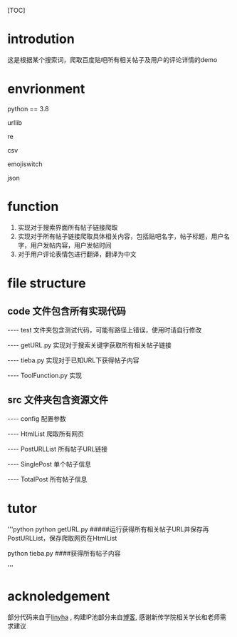 [TOC]

# introdution
这是根据某个搜索词，爬取百度贴吧所有相关帖子及用户的评论详情的demo

# envrionment
python == 3.8

urllib

re

csv

emojiswitch

json

# function
1. 实现对于搜索界面所有帖子链接爬取
2. 实现对于所有帖子链接爬取具体相关内容，包括贴吧名字，帖子标题，用户名字，用户发帖内容，用户发帖时间
3. 对于用户评论表情包进行翻译，翻译为中文

# file structure
## code 文件包含所有实现代码

---- test 文件夹包含测试代码，可能有路径上错误，使用时请自行修改

---- getURL.py 实现对于搜索关键字获取所有相关帖子链接

---- tieba.py 实现对于已知URL下获得帖子内容

---- ToolFunction.py 实现

## src 文件夹包含资源文件

---- config 配置参数

---- HtmlList 爬取所有网页

---- PostURLList 所有帖子URL链接

---- SinglePost 单个帖子信息

---- TotalPost 所有帖子信息

# tutor
'''python
python getURL.py #####运行获得所有相关帖子URL并保存再PostURLList，保存爬取网页在HtmlList

python tieba.py ####获得所有帖子内容

'''

# acknoledgement
部分代码来自于[linyha](https://github.com/linyha/tieba) , 构建IP池部分来自[博客](https://www.cnblogs.com/TurboWay/p/8172246.html), 感谢新传学院相关学长和老师需求建议